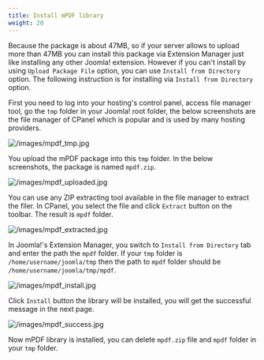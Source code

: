 ```yaml
---
title: Install mPDF library
weight: 20
---
```

Because the package is about 47MB, so if your server allows to upload more than 47MB you can install this package via Extension Manager just like installing any other Joomla! extension. However if you can't install by using `Upload Package File` option, you can use `Install from Directory` option. The following instruction is for installing via `Install from Directory` option.

First you need to log into your hosting's control panel, access file manager tool, go the `tmp` folder in your Joomla! root folder, the below screenshots are the file manager of CPanel which is popular and is used by many hosting providers.

![/images/mpdf_tmp.jpg](/images/mpdf_tmp.jpg)

You upload the mPDF package into this `tmp` folder. In the below screenshots, the package is named `mpdf.zip`.

![/images/mpdf_uploaded.jpg](/images/mpdf_uploaded.jpg)

You can use any ZIP extracting tool available in the file manager to extract the filer. In CPanel, you select the file and click `Extract` button on the toolbar. The result is `mpdf` folder.

![/images/mpdf_extracted.jpg](/images/mpdf_extracted.jpg)

In Joomla!'s Extension Manager, you switch to `Install from Directory` tab and enter the path the `mpdf` folder. If your `tmp` folder is `/home/username/joomla/tmp` then the path to `mpdf` folder should be `/home/username/joomla/tmp/mpdf`.

![/images/mpdf_install.jpg](/images/mpdf_install.jpg)

Click `Install` button the library will be installed, you will get the successful message in the next page.

![/images/mpdf_success.jpg](/images/mpdf_success.jpg)

Now mPDF library is installed, you can delete `mpdf.zip` file and `mpdf` folder in your `tmp` folder.